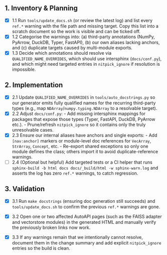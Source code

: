 ## 1. Inventory & Planning
- [x] 1.1 Run `tools/update_docs.sh` (or review the latest log) and list every `ref.*` warning
      with the file path and missing target. Copy this list into a scratch document so the
      work is visible and can be ticked off.
- [x] 1.2 Categorise the warnings into: (a) third-party annotations (NumPy, PyArrow, DuckDB,
      Typer, FastAPI), (b) our own aliases lacking anchors, and (c) duplicate targets caused
      by multi-module exports.
- [x] 1.3 Decide which annotations should resolve via `QUALIFIED_NAME_OVERRIDES`, which
      should use intersphinx (`docs/conf.py`), and which might need targeted entries in
      `nitpick_ignore` if resolution is impossible.

## 2. Implementation
- [x] 2.1 Update `QUALIFIED_NAME_OVERRIDES` in `tools/auto_docstrings.py` so our generator
      emits fully qualified names for the recurring third-party types (e.g., map
      ``NDArray``/``numpy.typing.NDArray`` to a resolvable target).
- [x] 2.2 Adjust `docs/conf.py`:
      - Add missing intersphinx mappings for packages that expose those types (Typer,
        FastAPI, DuckDB, PyArrow etc.).
      - Prune/refresh `nitpick_ignore` so it contains only the truly unresolvable cases.
- [x] 2.3 Ensure our internal aliases have anchors and single exports:
      - Add `[nav:anchor]` markers or module-level doc references for `VecArray`, `StrArray`,
        `Concept`, etc.
      - Re-export shared exceptions so only one module defines the class; others import it to
        avoid duplicate-reference warnings.
- [ ] 2.4 (Optional but helpful) Add targeted tests or a CI helper that runs
      `sphinx-build -b html docs docs/_build/html -w sphinx-warn.log` and asserts the log has
      zero `ref.*` warnings, to catch regression.

## 3. Validation
- [x] 3.1 Run `make docstrings` (ensuring doc generation still succeeds) and
      `tools/update_docs.sh` to confirm the previous `ref.*` warnings are gone.
- [x] 3.2 Open one or two affected AutoAPI pages (such as the FAISS adapter and vectorstore
      modules) in the generated HTML and manually verify the previously broken links now work.
- [x] 3.3 If any warnings remain that we intentionally cannot resolve, document them in the
      change summary and add explicit `nitpick_ignore` entries so the build is clean.

